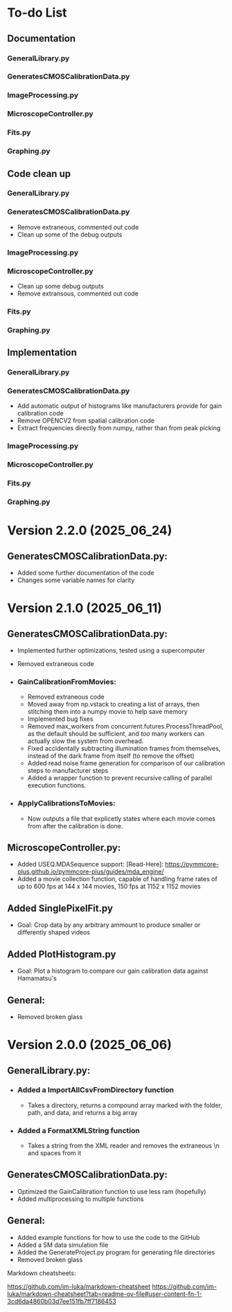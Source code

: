 # To-do List
## Documentation
### GeneralLibrary.py
### GeneratesCMOSCalibrationData.py
### ImageProcessing.py
### MicroscopeController.py
### Fits.py
### Graphing.py

## Code clean up
### GeneralLibrary.py
### GeneratesCMOSCalibrationData.py
  - Remove extraneous, commented out code
  - Clean up some of the debug outputs
### ImageProcessing.py
### MicroscopeController.py
  - Clean up some debug outputs
  - Remove extransous, commented out code
### Fits.py
### Graphing.py

## Implementation
### GeneralLibrary.py
### GeneratesCMOSCalibrationData.py
  - Add automatic output of histograms like manufacturers provide for gain calibration code
  - Remove OPENCV2 from spatial calibration code
  - Extract frequencies directly from numpy, rather than from peak picking

### ImageProcessing.py
### MicroscopeController.py
### Fits.py
### Graphing.py

# Version 2.2.0 (2025_06_24)
## GeneratesCMOSCalibrationData.py:
  - Added some further documentation of the code
  - Changes some variable names for clarity

# Version 2.1.0 (2025_06_11)
## GeneratesCMOSCalibrationData.py:
  - Implemented further optimizations, tested using a supercomputer
  - Removed extraneous code
  - ### GainCalibrationFromMovies:
    - Removed extraneous code
    - Moved away from np.vstack to creating a list of arrays, then stitching them into a numpy movie to help save memory
    - Implemented bug fixes
    - Removed max_workers from concurrent.futures.ProcessThreadPool, as the default should be sufficient, and *too* many workers can actually slow the system from overhead.
    - Fixed accidentally subtracting illumination frames from themselves, instead of the dark frame from itself (to remove the offset)
    - Added read noise frame generation for comparison of our calibration steps to manufacturer steps
    - Added a wrapper function to prevent recursive calling of parallel execution functions.
   
    
  - ### ApplyCalibrationsToMovies:
    - Now outputs a file that explicetly states where each movie comes from after the calibration is done.

## MicroscopeController.py:
  - Added USEQ.MDASequence support: [Read-Here]: https://pymmcore-plus.github.io/pymmcore-plus/guides/mda_engine/
  - Added a movie collection function, capable of handling frame rates of up to 600 fps at 144 x 144 movies, 150 fps at 1152 x 1152 movies


## Added SinglePixelFit.py
  - Goal: Crop data by any arbitrary ammount to produce smaller or differently shaped videos


## Added PlotHistogram.py
  - Goal: Plot a histogram to compare our gain calibration data against Hamamatsu's


## General:
  - Removed broken glass


# Version 2.0.0 (2025_06_06)
## GeneralLibrary.py:
- ### Added a ImportAllCsvFromDirectory function
  - Takes a directory, returns a compound array marked with the folder, path, and data, and returns a big array
- ### Added a FormatXMLString function
  - Takes a string from the XML reader and removes the extraneous \n and spaces from it


## GeneratesCMOSCalibrationData.py:
  - Optimized the GainCalibration function to use less ram (hopefully)
  - Added multiprocessing to multiple functions


## General:
- Added example functions for how to use the code to the GitHub
- Added a SM data simulation file
- Added the GenerateProject.py program for generating file directories
- Removed broken glass

  
Markdown cheatsheets: 

https://github.com/im-luka/markdown-cheatsheet
https://github.com/im-luka/markdown-cheatsheet?tab=readme-ov-file#user-content-fn-1-3cd6da4860b03d7ee151fb7ff7186453
